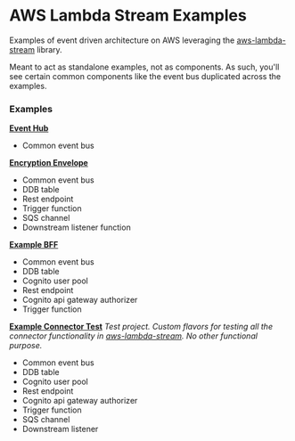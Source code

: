 # AWS Lambda Stream Examples
Examples of event driven architecture on AWS leveraging the [aws-lambda-stream](https://github.com/jgilbert01/aws-lambda-stream) library.  
  
Meant to act as standalone examples, not as components. As such, you'll see certain common components like the event bus duplicated across the examples.
  
### Examples
**[Event Hub](/example-event-hub/)** 
- Common event bus

**[Encryption Envelope](/example-encryption/)**
- Common event bus
- DDB table
- Rest endpoint
- Trigger function
- SQS channel
- Downstream listener function

**[Example BFF](/example-bff/)**
- Common event bus
- DDB table
- Cognito user pool
- Rest endpoint
- Cognito api gateway authorizer
- Trigger function

**[Example Connector Test](/example-connector-test/)**
*Test project. Custom flavors for testing all the connector functionality in [aws-lambda-stream](https://github.com/jgilbert01/aws-lambda-stream). No other functional purpose.*
- Common event bus
- DDB table
- Cognito user pool
- Rest endpoint
- Cognito api gateway authorizer
- Trigger function
- SQS channel
- Downstream listener